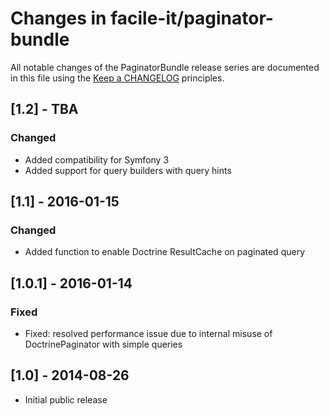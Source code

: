 # Changes in facile-it/paginator-bundle

All notable changes of the PaginatorBundle release series are documented in this file using the [Keep a CHANGELOG](http://keepachangelog.com/) principles.


## [1.2] - TBA

### Changed

* Added compatibility for Symfony 3
* Added support for query builders with query hints

## [1.1] - 2016-01-15

### Changed

* Added function to enable Doctrine ResultCache on paginated query

## [1.0.1] - 2016-01-14

### Fixed

* Fixed: resolved performance issue due to internal misuse of DoctrinePaginator with simple queries 

## [1.0] - 2014-08-26

* Initial public release
